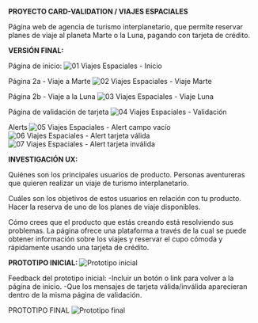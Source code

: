 <strong> PROYECTO CARD-VALIDATION / VIAJES ESPACIALES </strong>

Página web de agencia de turismo interplanetario, que permite reservar planes de viaje al planeta Marte o la Luna,
pagando con tarjeta de crédito.


<strong> VERSIÓN FINAL: </strong>

Página de inicio:
![01 Viajes Espaciales -  Inicio](https://user-images.githubusercontent.com/95220695/146602651-be40f719-d043-4ec8-a335-fa1f7b97a56b.png)

Página 2a - Viaje a Marte
![02 Viajes Espaciales - Viaje Marte](https://user-images.githubusercontent.com/95220695/146602672-bf078695-5428-48f5-a10c-1c04b52bc355.png)

Página 2b - Viaje a la Luna
![03 Viajes Espaciales - Viaje Luna](https://user-images.githubusercontent.com/95220695/146602685-555fa320-9224-4de8-96a0-f4cc3aeda9e9.png)

Página de validación de tarjeta
![04 Viajes Espaciales -  Validación](https://user-images.githubusercontent.com/95220695/146602695-6972aef9-f210-4670-afe3-b7209a7f11b4.png)

Alerts
![05 Viajes Espaciales - Alert campo vacío](https://user-images.githubusercontent.com/95220695/146602704-b3f87b8f-8e62-49bd-b9e9-8721ce582aad.png)
![06 Viajes Espaciales - Alert tarjeta válida](https://user-images.githubusercontent.com/95220695/146602710-4ab47ed2-c380-442c-93c8-498b12b215be.png)
![07 Viajes Espaciales - Alert tarjeta inválida](https://user-images.githubusercontent.com/95220695/146602714-3854bb00-24f6-4016-bf14-88e168fca835.png)


<strong>INVESTIGACIÓN UX:</strong>

Quiénes son los principales usuarios de producto.
  Personas aventureras que quieren realizar un viaje de turismo interplanetario.

Cuáles son los objetivos de estos usuarios en relación con tu producto.
  Hacer la reserva de uno de los planes de viaje disponibles.

Cómo crees que el producto que estás creando está resolviendo sus problemas.
  La página ofrece una plataforma a través de la cual se puede obtener información sobre los viajes
  y reservar el cupo cómoda y rápidamente usando una tarjeta de crédito.


<strong> PROTOTIPO INICIAL: </strong>
![Prototipo inicial](https://user-images.githubusercontent.com/95220695/146602598-94cdf23c-e854-463c-99f8-a55eb088c222.png)

Feedback del prototipo inicial:
-Incluir un botón o link para volver a la página de inicio.
-Que los mensajes de tarjeta válida/inválida aparecieran dentro de la misma página de validación.


PROTOTIPO FINAL
![Prototipo final](https://user-images.githubusercontent.com/95220695/146602557-f458c470-84c3-478a-819e-8f571a0bfea0.png)


